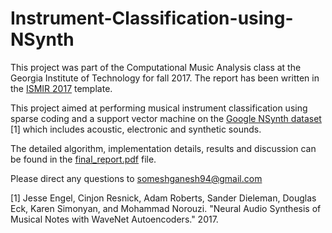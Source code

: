 # Instrument-Classification-using-NSynth

This project was part of the Computational Music Analysis class at the Georgia Institute of Technology for fall 2017. The report has been written in the [ISMIR 2017](https://ismir2017.smcnus.org/) template.

This project aimed at performing musical instrument classification using sparse coding and a support vector machine on the [Google NSynth dataset](https://magenta.tensorflow.org/datasets/nsynth) [1] which includes acoustic, electronic and synthetic sounds.

The detailed algorithm, implementation details, results and discussion can be found in the [final_report.pdf](https://github.com/SomeshGanesh94/Instrument-Classification-using-NSynth/blob/master/final_report.pdf) file. 

Please direct any questions to someshganesh94@gmail.com



[1] Jesse Engel, Cinjon Resnick, Adam Roberts, Sander Dieleman, Douglas Eck,
  Karen Simonyan, and Mohammad Norouzi. "Neural Audio Synthesis of Musical Notes
  with WaveNet Autoencoders." 2017.
